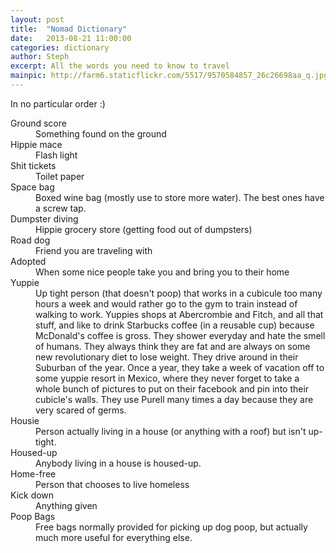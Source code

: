 ```yaml
---
layout: post
title:  "Nomad Dictionary"
date:   2013-08-21 11:00:00
categories: dictionary
author: Steph
excerpt: All the words you need to know to travel
mainpic: http://farm6.staticflickr.com/5517/9570584857_26c26698aa_q.jpg
---
```


In no particular order :)

<dl>
	<dt>Ground score</dt>
		<dd>Something found on the ground</dd>
	<dt>Hippie mace</dt>
		<dd>Flash light</dd>
	<dt>Shit tickets</dt>
		<dd>Toilet paper</dd>
	<dt>Space bag</dt>
		<dd>Boxed wine bag (mostly use to store more water).  The best ones have a screw tap.</dd>
	<dt>Dumpster diving</dt>
		<dd>Hippie grocery store (getting food out of dumpsters)</dd>
	<dt>Road dog</dt>
		<dd>Friend you are traveling with</dd>
	<dt>Adopted</dt>
		<dd>When some nice people take you and bring you to their home</dd>
	<dt>Yuppie</dt>
		<dd>Up tight person (that doesn't poop) that works in a cubicule too many hours a week and would rather go to the gym to train instead of walking to work. Yuppies shops at Abercrombie and Fitch, and all that stuff, and like to drink Starbucks coffee (in a reusable cup) because McDonald's coffee is gross. They shower everyday and hate the smell of humans. They always think they are fat and are always on some new revolutionary diet to lose weight. They drive around in their Suburban of the year. Once a year, they take a week of vacation off to some yuppie resort in Mexico, where they never forget to take a whole bunch of pictures to put on their facebook and pin into their cubicle's walls. They use Purell many times a day because they are very scared of germs.</dd>
	<dt>Housie</dt>
		<dd>Person actually living in a house (or anything with a roof) but isn't up-tight. </dd>
	<dt>Housed-up</dt>
		<dd>Anybody living in a house is housed-up.</dd>	
	<dt>Home-free</dt>
		<dd>Person that chooses to live homeless</dd>	
	<dt>Kick down</dt>
		<dd>Anything given</dd>
	<dt>Poop Bags</dt>
		<dd>Free bags normally provided for picking up dog poop, but actually much more useful for everything else.</dd>
</dl>


<!--
	<dt></dt>
		<dd></dd>
-->